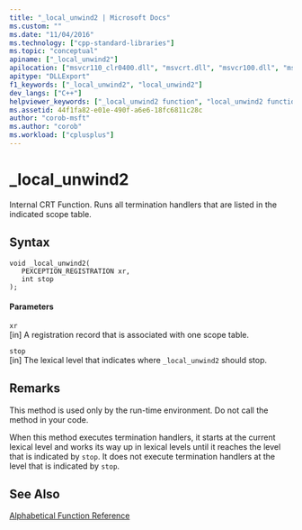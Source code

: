 ```yaml
---
title: "_local_unwind2 | Microsoft Docs"
ms.custom: ""
ms.date: "11/04/2016"
ms.technology: ["cpp-standard-libraries"]
ms.topic: "conceptual"
apiname: ["_local_unwind2"]
apilocation: ["msvcr110_clr0400.dll", "msvcrt.dll", "msvcr100.dll", "msvcr110.dll", "msvcr80.dll", "msvcr90.dll", "msvcr120.dll"]
apitype: "DLLExport"
f1_keywords: ["_local_unwind2", "local_unwind2"]
dev_langs: ["C++"]
helpviewer_keywords: ["_local_unwind2 function", "local_unwind2 function"]
ms.assetid: 44f1fa82-e01e-490f-a6e6-18fc6811c28c
author: "corob-msft"
ms.author: "corob"
ms.workload: ["cplusplus"]
---
```

# _local_unwind2
Internal CRT Function. Runs all termination handlers that are listed in the indicated scope table.  
  
## Syntax  
  
```  
void _local_unwind2(  
   PEXCEPTION_REGISTRATION xr,  
   int stop  
);  
```  
  
#### Parameters  
`xr`<br/>
[in] A registration record that is associated with one scope table.  
  
`stop`<br/>
[in] The lexical level that indicates where `_local_unwind2` should stop.  
  
## Remarks  
 This method is used only by the run-time environment. Do not call the method in your code.  
  
 When this method executes termination handlers, it starts at the current lexical level and works its way up in lexical levels until it reaches the level that is indicated by `stop`. It does not execute termination handlers at the level that is indicated by `stop`.  
  
## See Also  
 [Alphabetical Function Reference](../c-runtime-library/reference/crt-alphabetical-function-reference.md)